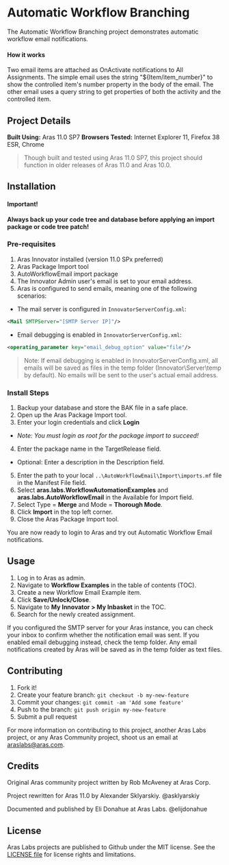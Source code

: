 # Automatic Workflow Branching

The Automatic Workflow Branching project demonstrates automatic workflow email notifications.

#### How it works
Two email items are attached as OnActivate notifications to All Assignments. The simple email uses the string "${Item/item_number}" to show the controlled item's number property in the body of the email. The other email uses a query string to get properties of both the activity and the controlled item.

## Project Details

**Built Using:** Aras 11.0 SP7
**Browsers Tested:** Internet Explorer 11, Firefox 38 ESR, Chrome

> Though built and tested using Aras 11.0 SP7, this project should function in older releases of Aras 11.0 and Aras 10.0.

## Installation

#### Important!
**Always back up your code tree and database before applying an import package or code tree patch!**

### Pre-requisites

1. Aras Innovator installed (version 11.0 SPx preferred)
2. Aras Package Import tool
3. AutoWorkflowEmail import package
4. The Innovator Admin user's email is set to your email address.
5. Aras is configured to send emails, meaning one of the following scenarios:
  * The mail server is configured in `InnovatorServerConfig.xml`:
  ```xml
  <Mail SMTPServer="[SMTP Server IP]"/>
  ```
  * Email debugging is enabled in `InnovatorServerConfig.xml`:
  ```xml
  <operating_parameter key="email_debug_option" value="file"/>
  ```

> Note: If email debugging is enabled in InnovatorServerConfig.xml, all emails will be saved as files in the temp folder (Innovator\Server\temp by default). No emails will be sent to the user's actual email address.

### Install Steps

1. Backup your database and store the BAK file in a safe place.
2. Open up the Aras Package Import tool.
3. Enter your login credentials and click **Login**
  * _Note: You must login as root for the package import to succeed!_
4. Enter the package name in the TargetRelease field.
  * Optional: Enter a description in the Description field.
5. Enter the path to your local `..\AutoWorkflowEmail\Import\imports.mf` file in the Manifest File field.
6. Select **aras.labs.WorkflowAutomationExamples** and **aras.labs.AutoWorkflowEmail** in the Available for Import field.
7. Select Type = **Merge** and Mode = **Thorough Mode**.
8. Click **Import** in the top left corner.
9. Close the Aras Package Import tool.

You are now ready to login to Aras and try out Automatic Workflow Email notifications.

## Usage

1. Log in to Aras as admin.
2. Navigate to **Workflow Examples** in the table of contents (TOC).
3. Create a new Workflow Email Example item.
4. Click **Save/Unlock/Close**.
5. Navigate to **My Innovator > My Inbasket** in the TOC.
6. Search for the newly created assignment.

If you configured the SMTP server for your Aras instance, you can check your inbox to confirm whether the notification email was sent. If you enabled email debugging instead, check the temp folder. Any email notifications created by Aras will be saved as in the temp folder as text files.

## Contributing

1. Fork it!
2. Create your feature branch: `git checkout -b my-new-feature`
3. Commit your changes: `git commit -am 'Add some feature'`
4. Push to the branch: `git push origin my-new-feature`
5. Submit a pull request

For more information on contributing to this project, another Aras Labs project, or any Aras Community project, shoot us an email at araslabs@aras.com.

## Credits

Original Aras community project written by Rob McAveney at Aras Corp.

Project rewritten for Aras 11.0 by Alexander Sklyarskiy. @asklyarskiy

Documented and published by Eli Donahue at Aras Labs. @elijdonahue

## License

Aras Labs projects are published to Github under the MIT license. See the [LICENSE file](./LICENSE.md) for license rights and limitations.
